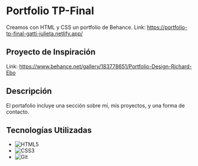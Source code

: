 # Portfolio TP-Final
Creamos con HTML y CSS un portfolio de Behance. 
Link: https://portfolio-tp-final-gatti-julieta.netlify.app/

## Proyecto de Inspiración
Link: https://www.behance.net/gallery/183778651/Portfolio-Design-Richard-Ebo

## Descripción
El portafolio incluye una sección sobre mí, mis proyectos, y una forma de contacto. 

## Tecnologías Utilizadas

- ![HTML5](https://img.shields.io/badge/-HTML5-E34F26?style=flat&logo=HTML5&logoColor=white)
- ![CSS3](https://img.shields.io/badge/-CSS3-1572B6?style=flat&logo=CSS3&logoColor=white)
- ![Git](https://img.shields.io/badge/-Git-F05032?style=flat&logo=Git&logoColor=white)
